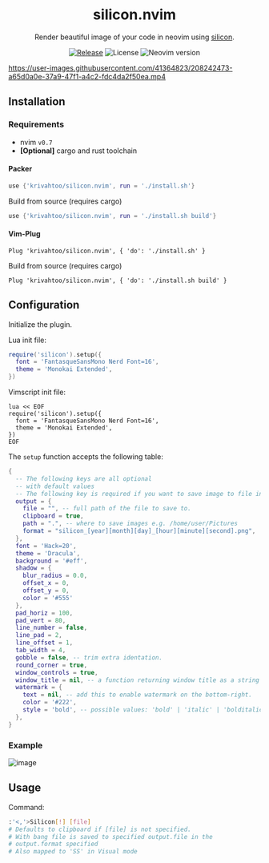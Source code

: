 <div align="center">

# silicon.nvim

Render beautiful image of your code in neovim using [silicon](https://github.com/Aloxaf/silicon).

[![Release](https://github.com/krivahtoo/silicon.nvim/actions/workflows/release.yml/badge.svg)](https://github.com/krivahtoo/silicon.nvim/actions/workflows/ci.yml)
![License](https://img.shields.io/github/license/krivahtoo/silicon.nvim)
![Neovim version](https://img.shields.io/badge/Neovim-0.7-57A143?logo=neovim)

</div>



https://user-images.githubusercontent.com/41364823/208242473-a65d0a0e-37a9-47f1-a4c2-fdc4da2f50ea.mp4



## Installation

### Requirements

- nvim `v0.7`
- **[Optional]** cargo and rust toolchain

#### Packer

```lua
use {'krivahtoo/silicon.nvim', run = './install.sh'}
```

Build from source (requires cargo)

```lua
use {'krivahtoo/silicon.nvim', run = './install.sh build'}
```

#### Vim-Plug

```vim
Plug 'krivahtoo/silicon.nvim', { 'do': './install.sh' }
```

Build from source (requires cargo)

```vim
Plug 'krivahtoo/silicon.nvim', { 'do': './install.sh build' }
```

## Configuration

Initialize the plugin.

Lua init file:
```lua
require('silicon').setup({
  font = 'FantasqueSansMono Nerd Font=16',
  theme = 'Monokai Extended',
})
```

Vimscript init file:
```vim
lua << EOF
require('silicon').setup({
  font = 'FantasqueSansMono Nerd Font=16',
  theme = 'Monokai Extended',
})
EOF
```

The `setup` function accepts the following table:

```lua
{
  -- The following keys are all optional
  -- with default values
  -- The following key is required if you want to save image to file instead of clipboard
  output = {
    file = "", -- full path of the file to save to.
    clipboard = true,
    path = ".", -- where to save images e.g. /home/user/Pictures
    format = "silicon_[year][month][day]_[hour][minute][second].png",
  },
  font = 'Hack=20',
  theme = 'Dracula',
  background = '#eff',
  shadow = {
    blur_radius = 0.0,
    offset_x = 0,
    offset_y = 0,
    color = '#555'
  },
  pad_horiz = 100,
  pad_vert = 80,
  line_number = false,
  line_pad = 2,
  line_offset = 1,
  tab_width = 4,
  gobble = false, -- trim extra identation.
  round_corner = true,
  window_controls = true,
  window_title = nil, -- a function returning window title as a string
  watermark = {
    text = nil, -- add this to enable watermark on the bottom-right.
    color = '#222',
    style = 'bold', -- possible values: 'bold' | 'italic' | 'bolditalic' | anything else defaults to 'regular'.
  },
}
```

### Example

![image](https://user-images.githubusercontent.com/41364823/219902305-6efa37cf-4ee4-4e6b-803b-39c344a56dfe.png)

## Usage

Command:

```bash
:'<,'>Silicon[!] [file]
# Defaults to clipboard if [file] is not specified.
# With bang file is saved to specified output.file in the
# output.format specified
# Also mapped to 'SS' in Visual mode
```